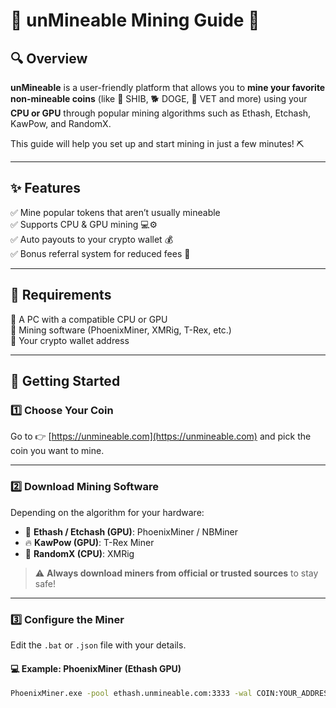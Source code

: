# 💸 unMineable Mining Guide 🚀

## 🔍 Overview

**unMineable** is a user-friendly platform that allows you to **mine your favorite non-mineable coins** (like 🐶 SHIB, 🐕 DOGE, 🧬 VET and more) using your **CPU or GPU** through popular mining algorithms such as Ethash, Etchash, KawPow, and RandomX.

This guide will help you set up and start mining in just a few minutes! ⛏️

---

## ✨ Features

✅ Mine popular tokens that aren’t usually mineable  
✅ Supports CPU & GPU mining 💻⚙️  
✅ Auto payouts to your crypto wallet 💰  
✅ Bonus referral system for reduced fees 🎁  

---

## 🧰 Requirements

🔧 A PC with a compatible CPU or GPU  
🔧 Mining software (PhoenixMiner, XMRig, T-Rex, etc.)  
🔧 Your crypto wallet address  

---

## 🚀 Getting Started

### 1️⃣ Choose Your Coin

Go to 👉 [https://unmineable.com](https://unmineable.com) and pick the coin you want to mine.

---

### 2️⃣ Download Mining Software

Depending on the algorithm for your hardware:

- 💎 **Ethash / Etchash (GPU)**: PhoenixMiner / NBMiner  
- 🔥 **KawPow (GPU)**: T-Rex Miner  
- 🧠 **RandomX (CPU)**: XMRig  

> ⚠️ **Always download miners from official or trusted sources** to stay safe!

---

### 3️⃣ Configure the Miner

Edit the `.bat` or `.json` file with your details.

#### 💻 Example: PhoenixMiner (Ethash GPU)

```bash
PhoenixMiner.exe -pool ethash.unmineable.com:3333 -wal COIN:YOUR_ADDRESS.WORKER_NAME#REFCODE -pass x
